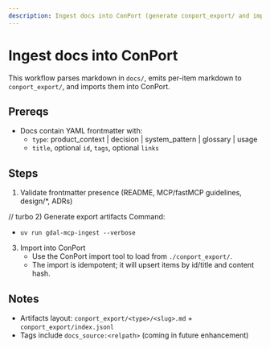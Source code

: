 ```yaml
---
description: Ingest docs into ConPort (generate conport_export/ and import)
---
```


# Ingest docs into ConPort

This workflow parses markdown in `docs/`, emits per-item markdown to `conport_export/`, and imports them into ConPort.

## Prereqs
- Docs contain YAML frontmatter with:
  - `type`: product_context | decision | system_pattern | glossary | usage
  - `title`, optional `id`, `tags`, optional `links`

## Steps
1) Validate frontmatter presence (README, MCP/fastMCP guidelines, design/*, ADRs)

// turbo
2) Generate export artifacts
   Command:
   - `uv run gdal-mcp-ingest --verbose`

3) Import into ConPort
   - Use the ConPort import tool to load from `./conport_export/`.
   - The import is idempotent; it will upsert items by id/title and content hash.

## Notes
- Artifacts layout: `conport_export/<type>/<slug>.md` + `conport_export/index.jsonl`
- Tags include `docs_source:<relpath>` (coming in future enhancement)
